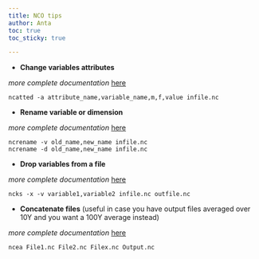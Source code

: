 ```yaml
---
title: NCO tips
author: Anta
toc: true
toc_sticky: true

---
```


- __Change variables attributes__ 

_more complete documentation_ [here](https://linux.die.net/man/1/ncatted)

```
ncatted -a attribute_name,variable_name,m,f,value infile.nc
```

- __Rename variable or dimension__

_more complete documentation_ [here](https://linux.die.net/man/1/ncrename)

```
ncrename -v old_name,new_name infile.nc
ncrename -d old_name,new_name infile.nc
```

- __Drop variables from a file__

_more complete documentation_ [here](https://linux.die.net/man/1/ncks)

```
ncks -x -v variable1,variable2 infile.nc outfile.nc
```

- __Concatenate files__
(useful in case you have output files averaged over 10Y and you want a 100Y average instead)

_more complete documentation_ [here](https://linux.die.net/man/1/ncea)

```
ncea File1.nc File2.nc Filex.nc Output.nc
```
